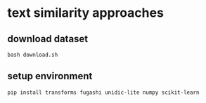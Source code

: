 # text similarity approaches

## download dataset

```shell
bash download.sh
```

## setup environment

```shell
pip install transforms fugashi unidic-lite numpy scikit-learn
```
